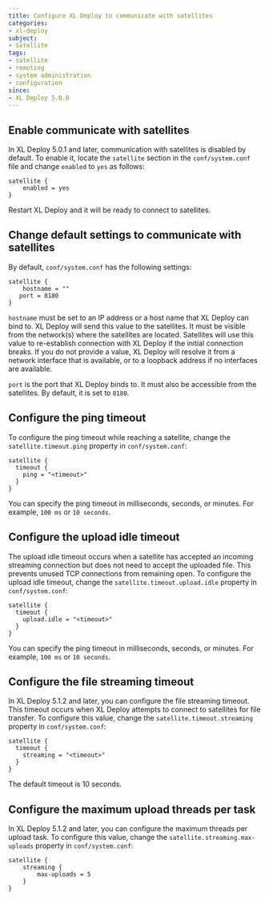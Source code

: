```yaml
---
title: Configure XL Deploy to communicate with satellites
categories:
- xl-deploy
subject:
- Satellite
tags:
- satellite
- remoting
- system administration
- configuration
since:
- XL Deploy 5.0.0
---
```


## Enable communicate with satellites

In XL Deploy 5.0.1 and later, communication with satellites is disabled by default. To enable it, locate the `satellite` section in the `conf/system.conf` file and change `enabled` to  `yes` as follows:

	satellite {
        enabled = yes
    }

Restart XL Deploy and it will be ready to connect to satellites.

## Change default settings to communicate with satellites

By default, `conf/system.conf` has the following settings: 

	satellite {
	    hostname = ""
       port = 8180
    }

`hostname` must be set to an IP address or a host name that XL Deploy can bind to. XL Deploy will send this value to the satellites. It must be visible from the network(s) where the satellites are located. Satellites will use this value to re-establish connection with XL Deploy if the initial connection breaks. If you do not provide a value, XL Deploy will resolve it from a network interface that is available, or to a loopback address if no interfaces are available.

`port` is the port that XL Deploy binds to. It must also be accessible from the satellites. By default, it is set to `8180`.

## Configure the ping timeout

To configure the ping timeout while reaching a satellite, change the `satellite.timeout.ping` property in `conf/system.conf`:

    satellite {
      timeout {
        ping = "<timeout>"
      }
    }

You can specify the ping timeout in milliseconds, seconds, or minutes. For example, `100 ms` or `10 seconds`.

## Configure the upload idle timeout

The upload idle timeout occurs when a satellite has accepted an incoming streaming connection but does not need to accept the uploaded file. This prevents unused TCP connections from remaining open. To configure the upload idle timeout, change the `satellite.timeout.upload.idle` property in `conf/system.conf`:

    satellite {
      timeout {
        upload.idle = "<timeout>"
      }
    }

You can specify the ping timeout in milliseconds, seconds, or minutes. For example, `100 ms` or `10 seconds`.

## Configure the file streaming timeout

In XL Deploy 5.1.2 and later, you can configure the file streaming timeout. This timeout occurs when XL Deploy attempts to connect to satellites for file transfer. To configure this value, change the `satellite.timeout.streaming` property in `conf/system.conf`:

    satellite {
      timeout {
        streaming = "<timeout>"
      }
    }

The default timeout is 10 seconds.

## Configure the maximum upload threads per task

In XL Deploy 5.1.2 and later, you can configure the maximum threads per upload task. To configure this value, change the `satellite.streaming.max-uploads` property in `conf/system.conf`:

    satellite {
        streaming {
            max-uploads = 5
        }
    }
